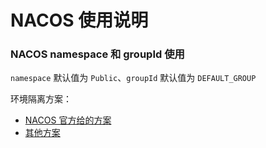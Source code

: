# NACOS 使用说明

### NACOS namespace 和 groupId 使用

`namespace` 默认值为 `Public`、`groupId` 默认值为 `DEFAULT_GROUP`

环境隔离方案：
- [NACOS 官方给的方案](https://nacos.io/zh-cn/blog/namespace-endpoint-best-practices.html)
- [其他方案](https://www.cnblogs.com/larscheng/p/11411423.html)


